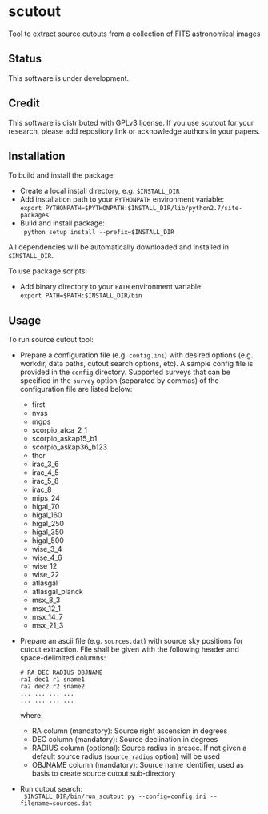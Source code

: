 # scutout
Tool to extract source cutouts from a collection of FITS astronomical images

## **Status**
This software is under development.

## **Credit**
This software is distributed with GPLv3 license. If you use scutout for your research, please add repository link or acknowledge authors in your papers.

## **Installation**  

To build and install the package:    

* Create a local install directory, e.g. ```$INSTALL_DIR```
* Add installation path to your ```PYTHONPATH``` environment variable:   
  ``` export PYTHONPATH=$PYTHONPATH:$INSTALL_DIR/lib/python2.7/site-packages ```
* Build and install package:   
  ``` python setup install --prefix=$INSTALL_DIR```   

All dependencies will be automatically downloaded and installed in ```$INSTALL_DIR```.   
     
To use package scripts:

* Add binary directory to your ```PATH``` environment variable:   
  ``` export PATH=$PATH:$INSTALL_DIR/bin ```    

## **Usage**  

To run source cutout tool:

* Prepare a configuration file (e.g. ```config.ini```) with desired options (e.g. workdir, data paths, cutout search options, etc). A sample config file is provided in the ```config``` directory. Supported surveys that can be specified in the `survey` option (separated by commas) of the configuration file are listed below:    

    - first   
    - nvss   
    - mgps   
    - scorpio_atca_2_1    
    - scorpio_askap15_b1   
    - scorpio_askap36_b123
    - thor    
    - irac_3_6    
    - irac_4_5    
    - irac_5_8
    - irac_8    
    - mips_24    
    - higal_70   
    - higal_160    
    - higal_250   
    - higal_350   
    - higal_500   
    - wise_3_4   
    - wise_4_6    
    - wise_12
    - wise_22			
    - atlasgal
    - atlasgal_planck      
    - msx_8_3   
    - msx_12_1   
    - msx_14_7   
    - msx_21_3    

* Prepare an ascii file (e.g. ```sources.dat```) with source sky positions for cutout extraction. File shall be given with the following header and space-delimited columns:    
    
    ```# RA DEC RADIUS OBJNAME```    
    ```ra1 dec1 r1 sname1```    
    ```ra2 dec2 r2 sname2```    
    ```... ... ... ...```     
    ```... ... ... ...```    
         
    where:    
    - RA column (mandatory): Source right ascension in degrees   
    - DEC column (mandatory): Source declination in degrees    
    - RADIUS column (optional): Source radius in arcsec. If not given a default source radius (```source_radius``` option) will be used   
    - OBJNAME column (mandatory): Source name identifier, used as basis to create source cutout sub-directory    

* Run cutout search:   
  ``` $INSTALL_DIR/bin/run_scutout.py --config=config.ini --filename=sources.dat```   
